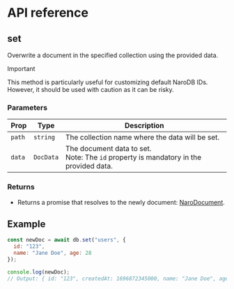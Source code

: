 # API reference

## set

Overwrite a document in the specified collection using the provided data.

> [!IMPORTANT]
> This method is particularly useful for customizing default NaroDB IDs. However, it should be used with caution as it
> can be risky.

### Parameters

| Prop   | Type      | Description                                                                                |
|--------|-----------|--------------------------------------------------------------------------------------------|
| `path` | `string`  | The collection name where the data will be set.                                            |
| `data` | `DocData` | The document data to set. <br/> Note: The `id` property is mandatory in the provided data. |

### Returns

- Returns a promise that resolves to the newly document: [NaroDocument](../types-reference/naro-document.md).

## Example

```js
const newDoc = await db.set("users", { 
  id: "123",
  name: "Jane Doe", age: 28 
});

console.log(newDoc);
// Output: { id: "123", createdAt: 1696872345000, name: "Jane Doe", age: 28 }
```
